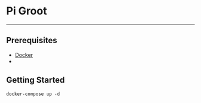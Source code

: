 # Pi Groot
---

## Prerequisites

- [Docker](https://docs.docker.com/install/linux/docker-ce/debian/)
- 

## Getting Started

```
docker-compose up -d
```